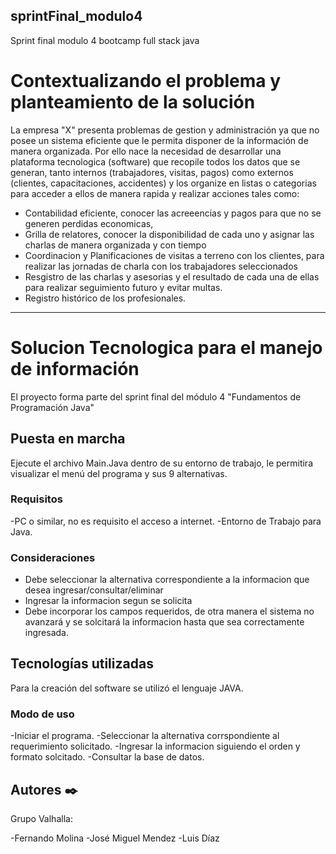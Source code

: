## sprintFinal_modulo4
Sprint final modulo 4 bootcamp full stack java

# Contextualizando el problema y planteamiento de la solución

La empresa "X" presenta problemas de gestion y administración ya que no posee un sistema eficiente que le permita disponer de 
la información de manera organizada. Por ello nace la necesidad de desarrollar una plataforma tecnologica (software) 
que recopile todos los datos que se generan, tanto internos (trabajadores, visitas, pagos) como externos (clientes, capacitaciones, accidentes) 
y los organize en listas o categorias para acceder a ellos de manera rapida y realizar acciones tales como: 

- Contabilidad eficiente, conocer las acreeencias y pagos para que no se generen perdidas economicas,
- Grilla de relatores, conocer la disponibilidad de cada uno y asignar las charlas de manera organizada y con tiempo 
- Coordinacion y Planificaciones de visitas a terreno con los clientes, para realizar las jornadas de charla con los trabajadores seleccionados
- Resgistro de las charlas y asesorias y el resultado de cada una de ellas para realizar seguimiento futuro y evitar multas.
- Registro histórico de los profesionales.       
  
------------------------------------------------------------------

# Solucion Tecnologica para el manejo de información

El proyecto forma parte del sprint final del módulo 4 "Fundamentos de Programación Java"

## Puesta en marcha 

Ejecute el archivo Main.Java dentro de su entorno de trabajo, le permitira visualizar el menú del programa y sus 9 alternativas.


### Requisitos 

-PC o similar, no es requisito el acceso a internet.
-Entorno de Trabajo para Java. 

### Consideraciones

- Debe seleccionar la alternativa correspondiente a la informacion que desea ingresar/consultar/eliminar 
- Ingresar la informacion segun se solicita 
- Debe incorporar los campos requeridos, de otra manera el sistema no avanzará y se solcitará la informacion hasta que sea correctamente ingresada.    

## Tecnologías utilizadas

Para la creación del software se utilizó el lenguaje JAVA.

### Modo de uso 

-Iniciar el programa.
-Seleccionar la alternativa corrspondiente al requerimiento solicitado.
-Ingresar la informacion siguiendo el orden y formato solcitado.
-Consultar la base de datos.

## Autores ✒️

Grupo Valhalla:

-Fernando Molina
-José Miguel Mendez
-Luis Díaz



